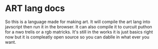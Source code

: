 # ART lang docs
So this is a language made for making art.
It will compile the art lang into javscript then run it in the browser.
It can also compile it to curcuit puthon for a nwo trelis or a rgb matricks.
It's still in the works it is just basics right now but it is compleatly open source so you can dablle in what ever you want.